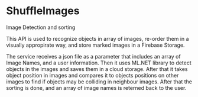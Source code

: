 # ShuffleImages
Image Detection and sorting


This API is used to recognize objects in array of images, re-order them in a visually appropirate way, and store marked images in a Firebase Storage.


The service receives a json file as a parameter that includes an array of Image Names, and a user information. 
Then it uses ML.NET library to detect objects in the images and saves them in a cloud storage.
After that it takes object position in images and compares it to objects positions on other images to find if objects may be colliding in neighbour images.
After that the sorting is done, and an array of image names is reterned back to the user.
